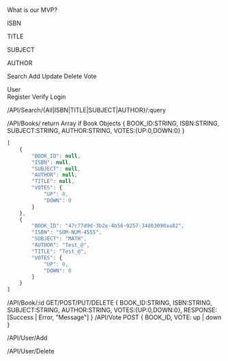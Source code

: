 What is our MVP?

ISBN

TITLE

SUBJECT

AUTHOR

Search    Add  Update  Delete   Vote

User  
	Register Verify Login


/API/Search/{All|ISBN|TITLE|SUBJECT|AUTHOR}/:query

/API/Books/
	return Array if Book Objects
		{ 
		  BOOK_ID:STRING,
		  ISBN:STRING,
		  SUBJECT:STRING,
		  AUTHOR:STRING,
		  VOTES:{UP:0,DOWN:0}
		 }
``` JavaScript
[
    {
        "BOOK_ID": null,
        "ISBN": null,
        "SUBJECT": null,
        "AUTHOR": null,
        "TITLE": null,
        "VOTES": {
            "UP": 0,
            "DOWN": 0
        }
    },
    {
        "BOOK_ID": "47c77d9d-3b2e-4b56-9257-34d63090aa82",
        "ISBN": "SOM-NUM-4555",
        "SUBJECT": "MATH",
        "AUTHOR": "Test_@",
        "TITLE": "Test_@",
        "VOTES": {
            "UP": 0,
            "DOWN": 0
        }
    }
]
```
/API/Book/:id
	GET/POST/PUT/DELETE
		{ 
		  BOOK_ID:STRING,
		  ISBN:STRING,
		  SUBJECT:STRING,
		  AUTHOR:STRING,
		  VOTES:{UP:0,DOWN:0},
		  RESPONSE: [Success | Error, "Message"]
		 }
/API/Vote
	POST
		{
		  BOOK_ID,
		  VOTE: up | down
		}

/API/User/Add

/API/User/Delete

